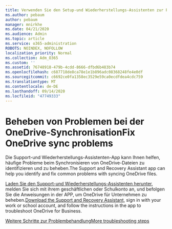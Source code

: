 ```yaml
---
title: Verwenden Sie den Setup-und Wiederherstellungs-Assistenten zur Problembehandlung OneDrive für Unternehmen
ms.author: pebaum
author: pebaum
manager: mnirkhe
ms.date: 04/21/2020
ms.audience: Admin
ms.topic: article
ms.service: o365-administration
ROBOTS: NOINDEX, NOFOLLOW
localization_priority: Normal
ms.collection: Adm_O365
ms.custom: ''
ms.assetid: 76748918-479b-4cdd-8666-dfbd6b483b74
ms.openlocfilehash: c687718de8ca78e1e1b896adc08368248fe4e0df
ms.sourcegitcommit: c6692ce0fa1358ec3529e59ca0ecdfdea4cdc759
ms.translationtype: MT
ms.contentlocale: de-DE
ms.lasthandoff: 09/14/2020
ms.locfileid: "47749333"
---
```

# <a name="fix-onedrive-sync-problems"></a><span data-ttu-id="541ee-102">Beheben von Problemen bei der OneDrive-Synchronisation</span><span class="sxs-lookup"><span data-stu-id="541ee-102">Fix OneDrive sync problems</span></span>

<span data-ttu-id="541ee-103">Die Support-und Wiederherstellungs-Assistenten-App kann Ihnen helfen, häufige Probleme beim Synchronisieren von OneDrive-Dateien zu identifizieren und zu beheben.</span><span class="sxs-lookup"><span data-stu-id="541ee-103">The Support and Recovery Assistant app can help you identify and fix common problems with syncing OneDrive files.</span></span> 
  
<span data-ttu-id="541ee-104">[Laden Sie den Support-und Wiederherstellungs-Assistenten herunter](https://aka.ms/sara), melden Sie sich mit ihrem geschäftlichen oder Schulkonto an, und befolgen Sie die Anweisungen in der APP, um OneDrive für Unternehmen zu beheben.</span><span class="sxs-lookup"><span data-stu-id="541ee-104">[Download the Support and Recovery Assistant](https://aka.ms/sara), sign in with your work or school account, and follow the instructions in the app to troubleshoot OneDrive for Business.</span></span> 
  
[<span data-ttu-id="541ee-105">Weitere Schritte zur Problembehandlung</span><span class="sxs-lookup"><span data-stu-id="541ee-105">More troubleshooting steps</span></span>](https://go.microsoft.com/fwlink/?linkid=872097)
  

